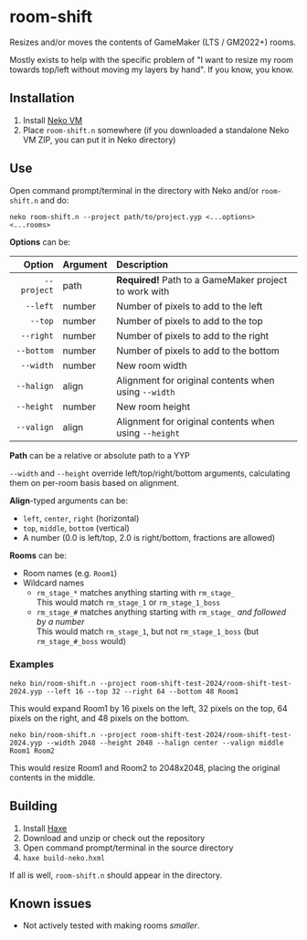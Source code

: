 # room-shift
Resizes and/or moves the contents of GameMaker (LTS / GM2022+) rooms.

Mostly exists to help with the specific problem of "I want to resize my room towards top/left without moving my layers by hand". If you know, you know.

## Installation
1. Install [Neko VM](https://nekovm.org/download/)
2. Place `room-shift.n` somewhere (if you downloaded a standalone Neko VM ZIP, you can put it in Neko directory)

## Use
Open command prompt/terminal in the directory with Neko and/or `room-shift.n` and do:
```
neko room-shift.n --project path/to/project.yyp <...options> <...rooms>
```
**Options** can be:

| Option | Argument | Description |
| --: | :-- | :-- |
| `--project` | path | **Required!** Path to a GameMaker project to work with
| `--left` | number | Number of pixels to add to the left
| `--top` | number | Number of pixels to add to the top
| `--right` | number | Number of pixels to add to the right
| `--bottom` | number | Number of pixels to add to the bottom
| `--width` | number | New room width
| `--halign` | align | Alignment for original contents when using `--width`
| `--height` | number | New room height
| `--valign` | align | Alignment for original contents when using `--height`

**Path** can be a relative or absolute path to a YYP

`--width` and `--height` override left/top/right/bottom arguments,
calculating them on per-room basis based on alignment.

**Align**-typed arguments can be:
- `left`, `center`, `right` (horizontal)
- `top`, `middle`, `bottom` (vertical)
- A number (0.0 is left/top, 2.0 is right/bottom, fractions are allowed)

**Rooms** can be:
- Room names (e.g. `Room1`)
- Wildcard names
	- `rm_stage_*` matches anything starting with `rm_stage_`\
	  This would match `rm_stage_1` or `rm_stage_1_boss`
	- `rm_stage_#` matches anything starting with `rm_stage_` _and followed by a number_\
	  This would match `rm_stage_1`, but not `rm_stage_1_boss` (but `rm_stage_#_boss` would)

### Examples
```
neko bin/room-shift.n --project room-shift-test-2024/room-shift-test-2024.yyp --left 16 --top 32 --right 64 --bottom 48 Room1
```
This would expand Room1 by 16 pixels on the left, 32 pixels on the top,
64 pixels on the right, and 48 pixels on the bottom.
```
neko bin/room-shift.n --project room-shift-test-2024/room-shift-test-2024.yyp --width 2048 --height 2048 --halign center --valign middle Room1 Room2
```
This would resize Room1 and Room2 to 2048x2048, placing the original contents in the middle.

## Building

1. Install [Haxe](https://haxe.org)
2. Download and unzip or check out the repository
3. Open command prompt/terminal in the source directory
4. `haxe build-neko.hxml`

If all is well, `room-shift.n` should appear in the directory.

## Known issues

- Not actively tested with making rooms _smaller_.